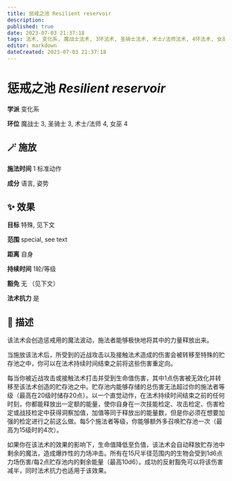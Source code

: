 ```yaml
---
title: 惩戒之池 Resilient reservoir
description: 
published: true
date: 2023-07-03 21:37:18
tags: 法术, 变化系, 魔战士法术, 3环法术, 圣骑士法术, 术士/法师法术, 4环法术, 女巫法术
editor: markdown
dateCreated: 2023-07-03 21:37:18
---
```


# **惩戒之池** *Resilient reservoir*

**学派** 变化系 

**环位** 魔战士 3, 圣骑士 3, 术士/法师 4, 女巫 4

## 🪄 施放

**施法时间** 1 标准动作

**成分** 语言, 姿势

## ✨ 效果 

**目标** 特殊, 见下文 

**范围** special, see text

**距离** 自身  

**持续时间** 1轮/等级 

**豁免** 无 （见下文）

**法术抗力** 是

## 📖 描述

该法术会创造惩戒用的魔法波动，施法者能够极快地将其中的力量释放出来。

当施放该法术后，所受到的近战攻击以及接触法术造成的伤害会被转移至特殊的贮存池之中，你可以在法术持续时间结束之前将这些伤害重定向。

每当你被近战攻击或接触法术打击并受到生命值伤害，其中1点伤害被无效化并转移至该法术创造的贮存池之中。贮存池内能够存储的总伤害无法超过你的施法者等级（最高在20级时储存20点）。以一个直觉动作，在法术持续时间结束之前的任何时刻，你都能释放出一定额的能量，使你自身在一次技能检定、攻击检定、伤害检定或战技检定中获得洞察加值，加值等同于释放出的能量数，但是你必须在想要加强的检定进行之前这么做。每5个施法者等级，你能够额外多召唤贮存池一次（最高为15级时的4次）。

如果你在该法术的效果的影响下，生命值降低至负值，该法术会自动释放贮存池中剩余的魔法，造成爆炸性的力场冲击。所有在15尺半径范围内的生物会受到1d6点力场伤害/每2点贮存池内的剩余能量（最高10d6）。成功的反射豁免可以将该伤害减半，同时法术抗力也适用于该效果。
    